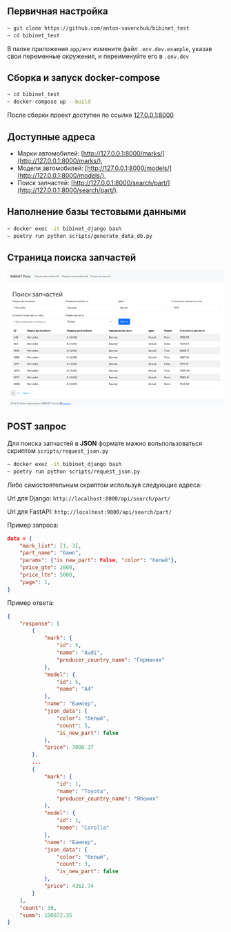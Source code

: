 ## Первичная настройка

```bash
~ git clone https://github.com/anton-savenchuk/bibinet_test
~ cd bibinet_test
```

В папке приложения `app/env` измените файл `.env.dev.example`, указав свои переменные окружения, и переименуйте его в `.env.dev`

## Сборка и запуск docker-compose

```bash
~ cd bibinet_test
~ docker-compose up --build 
```

После сборки проект доступен по ссылке [127.0.0.1:8000](http://127.0.0.1:8000/)

## Доступные адреса

- Марки автомобилей: [http://127.0.0.1:8000/marks/](http://127.0.0.1:8000/marks/),
- Модели автомобилей: [http://127.0.0.1:8000/models/](http://127.0.0.1:8000/models/),
- Поиск запчастей: [http://127.0.0.1:8000/search/part/](http://127.0.0.1:8000/search/part/).

## Наполнение базы тестовыми данными

```bash
~ docker exec -it bibinet_django bash
~ poetry run python scripts/generate_data_db.py
```

## Страница поиска запчастей

![](/search_page.png)

## POST запрос

Для поиска запчастей в **JSON** формате мажно вольпользоваться скриптом `scripts/request_json.py`

```bash
~ docker exec -it bibinet_django bash
~ poetry run python scripts/request_json.py
```

Либо самостоятельным скриптом используя следующие адреса:

Url для Django: `http://localhost:8000/api/search/part/`

Url для FastAPI: `http://localhost:9000/api/search/part/`

Пример запроса:

```json
data = {
    "mark_list": [1, 3],
    "part_name": "бамп",
    "params": {"is_new_part": False, "color": "белый"},
    "price_gte": 2000,
    "price_lte": 5000,
    "page": 1,
}
```

Пример ответа:

```json
{
    "response": [
        {
            "mark": {
                "id": 5,
                "name": "Audi",
                "producer_country_name": "Германия"
            },
            "model": {
                "id": 5,
                "name": "A4"
            },
            "name": "Бампер",
            "json_data": {
                "color": "белый",
                "count": 5,
                "is_new_part": false
            },
            "price": 3000.37
        },
        ...
        {
            "mark": {
                "id": 1,
                "name": "Toyota",
                "producer_country_name": "Япония"
            },
            "model": {
                "id": 1,
                "name": "Corolla"
            },
            "name": "Бампер",
            "json_data": {
                "color": "белый",
                "count": 3,
                "is_new_part": false
            },
            "price": 4362.74
        }
    ],
    "count": 30,
    "summ": 100872.35
}
```
